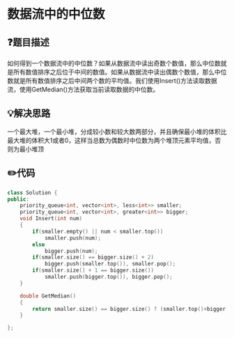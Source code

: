 # 数据流中的中位数

## :question:题目描述
如何得到一个数据流中的中位数？如果从数据流中读出奇数个数值，那么中位数就是所有数值排序之后位于中间的数值。如果从数据流中读出偶数个数值，那么中位数就是所有数值排序之后中间两个数的平均值。我们使用Insert()方法读取数据流，使用GetMedian()方法获取当前读取数据的中位数。

## :bulb:解决思路
一个最大堆，一个最小堆，分成较小数和较大数两部分，并且确保最小堆的体积比最大堆的体积大1或者0，这样当总数为偶数时中位数为两个堆顶元素平均值，否则为最小堆顶

## :pencil2:代码
```c++
class Solution {
public:
    priority_queue<int, vector<int>, less<int>> smaller;
    priority_queue<int, vector<int>, greater<int>> bigger;
    void Insert(int num)
    {
        if(smaller.empty() || num < smaller.top())
            smaller.push(num);
        else
            bigger.push(num);
        if(smaller.size() == bigger.size() + 2)
            bigger.push(smaller.top()), smaller.pop();
        if(smaller.size() + 1 == bigger.size())
            smaller.push(bigger.top()), bigger.pop();
    }

    double GetMedian()
    {
        return smaller.size() == bigger.size() ? (smaller.top()+bigger.top())/2.0 : smaller.top();
    }

};
```